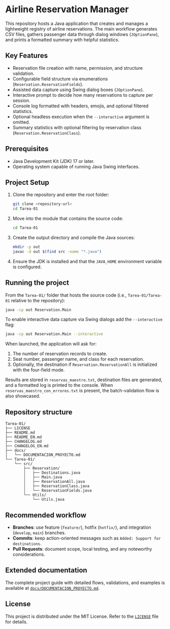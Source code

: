 # Airline Reservation Manager

This repository hosts a Java application that creates and manages a lightweight registry of airline reservations. The main workflow generates CSV files, gathers passenger data through dialog windows (`JOptionPane`), and prints a formatted summary with helpful statistics.

## Key Features

- Reservation file creation with name, permission, and structure validation.
- Configurable field structure via enumerations (`Reservation.ReservationFields`).
- Assisted data capture using Swing dialog boxes (`JOptionPane`).
- Interactive prompt to decide how many reservations to capture per session.
- Console log formatted with headers, emojis, and optional filtered statistics.
- Optional headless execution when the `--interactive` argument is omitted.
- Summary statistics with optional filtering by reservation class (`Reservation.ReservationClass`).

## Prerequisites

- Java Development Kit (JDK) 17 or later.
- Operating system capable of running Java Swing interfaces.

## Project Setup

1. Clone the repository and enter the root folder:
   ```bash
   git clone <repository-url>
   cd Tarea-01
   ```
2. Move into the module that contains the source code:
   ```bash
   cd Tarea-01
   ```
3. Create the output directory and compile the Java sources:
   ```bash
   mkdir -p out
   javac -d out $(find src -name "*.java")
   ```
4. Ensure the JDK is installed and that the `JAVA_HOME` environment variable is configured.

## Running the project

From the `Tarea-01/` folder that hosts the source code (i.e., `Tarea-01/Tarea-01` relative to the repository):

```bash
java -cp out Reservation.Main
```

To enable interactive data capture via Swing dialogs add the `--interactive` flag:

```bash
java -cp out Reservation.Main --interactive
```

When launched, the application will ask for:

1. The number of reservation records to create.
2. Seat number, passenger name, and class for each reservation.
3. Optionally, the destination if `Reservation.ReservationAll` is initialized with the four-field mode.

Results are stored in `reservas_maestro.txt`, destination files are generated, and a formatted log is printed to the console. When `reservas_maestro_con_errores.txt` is present, the batch-validation flow is also showcased.

## Repository structure

```text
Tarea-01/
├── LICENSE
├── README.md
├── README_EN.md
├── CHANGELOG.md
├── CHANGELOG_EN.md
├── docs/
│   └── DOCUMENTACION_PROYECTO.md
└── Tarea-01/
    └── src/
        ├── Reservation/
        │   ├── Destinations.java
        │   ├── Main.java
        │   ├── ReservationAll.java
        │   ├── ReservationClass.java
        │   └── ReservationFields.java
        └── Utils/
            └── Utils.java
```

## Recommended workflow

- **Branches**: use feature (`feature/`), hotfix (`hotfix/`), and integration (`develop`, `main`) branches.
- **Commits**: keep action-oriented messages such as `Added: Support for destinations`.
- **Pull Requests**: document scope, local testing, and any noteworthy considerations.

## Extended documentation

The complete project guide with detailed flows, validations, and examples is available at [`docs/DOCUMENTACION_PROYECTO.md`](docs/DOCUMENTACION_PROYECTO.md).

## License

This project is distributed under the MIT License. Refer to the [`LICENSE`](LICENSE) file for details.
